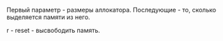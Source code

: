 Первый параметр - размеры аллокатора. Последующие - то, сколько выделяется памяти из него.

r - reset - высвободить память.
